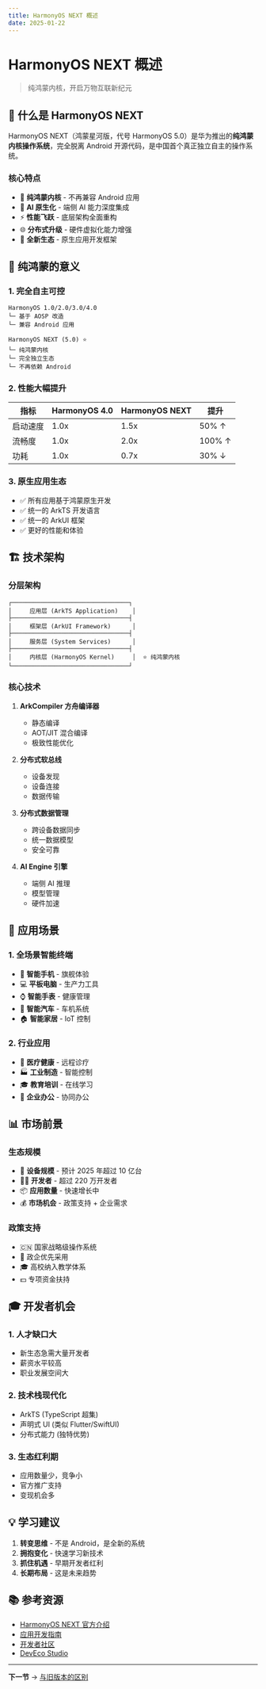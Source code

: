 ```yaml
---
title: HarmonyOS NEXT 概述
date: 2025-01-22
---
```


# HarmonyOS NEXT 概述

> 纯鸿蒙内核，开启万物互联新纪元

## 📱 什么是 HarmonyOS NEXT

HarmonyOS NEXT（鸿蒙星河版，代号 HarmonyOS 5.0）是华为推出的**纯鸿蒙内核操作系统**，完全脱离 Android 开源代码，是中国首个真正独立自主的操作系统。

### 核心特点

- 🚀 **纯鸿蒙内核** - 不再兼容 Android 应用
- 🤖 **AI 原生化** - 端侧 AI 能力深度集成
- ⚡ **性能飞跃** - 底层架构全面重构
- 🌐 **分布式升级** - 硬件虚拟化能力增强
- 🎨 **全新生态** - 原生应用开发框架

## 🎯 纯鸿蒙的意义

### 1. 完全自主可控

```
HarmonyOS 1.0/2.0/3.0/4.0
└─ 基于 AOSP 改造
└─ 兼容 Android 应用

HarmonyOS NEXT (5.0) ⭐
└─ 纯鸿蒙内核
└─ 完全独立生态
└─ 不再依赖 Android
```

### 2. 性能大幅提升

| 指标 | HarmonyOS 4.0 | HarmonyOS NEXT | 提升 |
|------|--------------|----------------|------|
| 启动速度 | 1.0x | 1.5x | 50% ↑ |
| 流畅度 | 1.0x | 2.0x | 100% ↑ |
| 功耗 | 1.0x | 0.7x | 30% ↓ |

### 3. 原生应用生态

- ✅ 所有应用基于鸿蒙原生开发
- ✅ 统一的 ArkTS 开发语言
- ✅ 统一的 ArkUI 框架
- ✅ 更好的性能和体验

## 🏗️ 技术架构

### 分层架构

```
┌─────────────────────────────────┐
│     应用层 (ArkTS Application)    │
├─────────────────────────────────┤
│     框架层 (ArkUI Framework)      │
├─────────────────────────────────┤
│     服务层 (System Services)      │
├─────────────────────────────────┤
│     内核层 (HarmonyOS Kernel)     │  ⭐ 纯鸿蒙内核
└─────────────────────────────────┘
```

### 核心技术

1. **ArkCompiler 方舟编译器**
   - 静态编译
   - AOT/JIT 混合编译
   - 极致性能优化

2. **分布式软总线**
   - 设备发现
   - 设备连接
   - 数据传输

3. **分布式数据管理**
   - 跨设备数据同步
   - 统一数据模型
   - 安全可靠

4. **AI Engine 引擎**
   - 端侧 AI 推理
   - 模型管理
   - 硬件加速

## 🌟 应用场景

### 1. 全场景智能终端

- 📱 **智能手机** - 旗舰体验
- 💻 **平板电脑** - 生产力工具
- ⌚ **智能手表** - 健康管理
- 🚗 **智能汽车** - 车机系统
- 🏠 **智能家居** - IoT 控制

### 2. 行业应用

- 🏥 **医疗健康** - 远程诊疗
- 🏭 **工业制造** - 智能控制
- 🎓 **教育培训** - 在线学习
- 🏢 **企业办公** - 协同办公

## 📊 市场前景

### 生态规模

- 📱 **设备规模** - 预计 2025 年超过 10 亿台
- 👨‍💻 **开发者** - 超过 220 万开发者
- 📦 **应用数量** - 快速增长中
- 💰 **市场机会** - 政策支持 + 企业需求

### 政策支持

- 🇨🇳 国家战略级操作系统
- 💼 政企优先采用
- 🎓 高校纳入教学体系
- 💵 专项资金扶持

## 🎓 开发者机会

### 1. 人才缺口大

- 新生态急需大量开发者
- 薪资水平较高
- 职业发展空间大

### 2. 技术栈现代化

- ArkTS (TypeScript 超集)
- 声明式 UI (类似 Flutter/SwiftUI)
- 分布式能力 (独特优势)

### 3. 生态红利期

- 应用数量少，竞争小
- 官方推广支持
- 变现机会多

## 💡 学习建议

1. **转变思维** - 不是 Android，是全新的系统
2. **拥抱变化** - 快速学习新技术
3. **抓住机遇** - 早期开发者红利
4. **长期布局** - 这是未来趋势

## 📚 参考资源

- [HarmonyOS NEXT 官方介绍](https://developer.huawei.com/consumer/cn/harmonyos/)
- [应用开发指南](https://developer.huawei.com/consumer/cn/doc/harmonyos-guides-V5/application-dev-guide-V5)
- [开发者社区](https://developer.huawei.com/consumer/cn/)
- [DevEco Studio](https://developer.harmonyos.com/cn/develop/deveco-studio)

---

**下一节** → [与旧版本的区别](02-与旧版本的区别.md)
